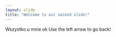 ```yaml
---
layout: slide
title: "Welcome to our second slide!"
---
```

Wszystko u mnie ok 
Use the left arrow to go back!
